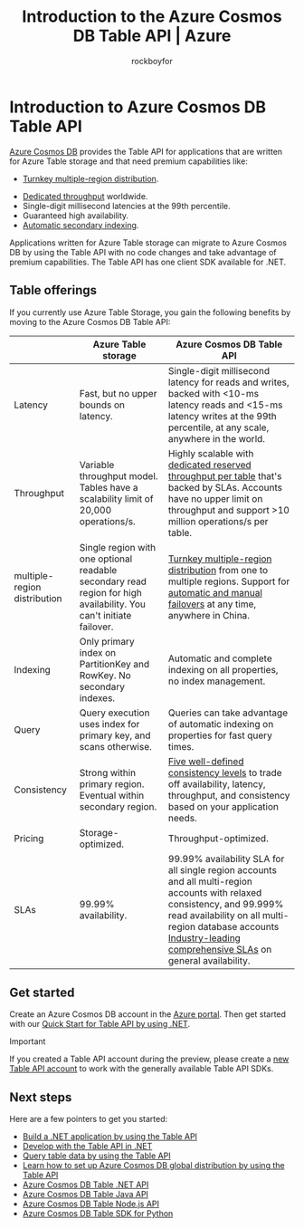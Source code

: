 ﻿---
title: Introduction to the Azure Cosmos DB Table API | Azure
description: Learn how you can use Azure Cosmos DB to store and query massive volumes of key-value data with low latency by using the popular OSS MongoDB APIs.
services: cosmos-db
author: rockboyfor
manager: digimobile
editor: monicar
documentationcenter: ''

ms.assetid: 
ms.service: cosmos-db
ms.workload: data-services
ms.tgt_pltfrm: na
ms.devlang: na
ms.topic: get-started-article
origin.date: 11/20/2017
ms.date: 12/25/2017
ms.author: v-yeche

---
# Introduction to Azure Cosmos DB Table API

[Azure Cosmos DB](introduction.md) provides the Table API for applications that are written for Azure Table storage and that need premium capabilities like:

* [Turnkey multiple-region distribution](distribute-data-globally.md).
<!-- Notice: 全球 to 多个区域 -->
* [Dedicated throughput](partition-data.md) worldwide.
* Single-digit millisecond latencies at the 99th percentile.
* Guaranteed high availability.
* [Automatic secondary indexing](http://www.vldb.org/pvldb/vol8/p1668-shukla.pdf).

Applications written for Azure Table storage can migrate to Azure Cosmos DB by using the Table API with no code changes and take advantage of premium capabilities. The Table API has one client SDK available for .NET.

<!-- Not Available > [!VIDEO https://channel9.msdn.com/Shows/Azure-Friday/Table-API-for-Azure-Cosmos-DB/player]-->


## Table offerings
If you currently use Azure Table Storage, you gain the following benefits by moving to the Azure Cosmos DB Table API:

| | Azure Table storage | Azure Cosmos DB Table API |
| --- | --- | --- |
| Latency | Fast, but no upper bounds on latency. | Single-digit millisecond latency for reads and writes, backed with <10-ms latency reads and <15-ms latency writes at the 99th percentile, at any scale, anywhere in the world. |
| Throughput | Variable throughput model. Tables have a scalability limit of 20,000 operations/s. | Highly scalable with [dedicated reserved throughput per table](request-units.md) that's backed by SLAs. Accounts have no upper limit on throughput and support >10 million operations/s per table. |
| multiple-region distribution | Single region with one optional readable secondary read region for high availability. You can't initiate failover. | [Turnkey multiple-region distribution](distribute-data-globally.md) from one to multiple regions. Support for [automatic and manual failovers](regional-failover.md) at any time, anywhere in China. |
| Indexing | Only primary index on PartitionKey and RowKey. No secondary indexes. | Automatic and complete indexing on all properties, no index management. |
| Query | Query execution uses index for primary key, and scans otherwise. | Queries can take advantage of automatic indexing on properties for fast query times. |
| Consistency | Strong within primary region. Eventual within secondary region. | [Five well-defined consistency levels](consistency-levels.md) to trade off availability, latency, throughput, and consistency based on your application needs. |
| Pricing | Storage-optimized. | Throughput-optimized. |
| SLAs | 99.99% availability. | 99.99% availability SLA for all single region accounts and all multi-region accounts with relaxed consistency, and 99.999% read availability on all multi-region database accounts [Industry-leading comprehensive SLAs](https://www.azure.cn/support/sla/cosmos-db/) on general availability. |

<!-- Notice: 全球 to 各个区域 -->
<!-- Notice: 全球 to 多个区域 -->
<!-- Notice: 全球各地 to 中国各地 -->

## Get started

Create an Azure Cosmos DB account in the [Azure portal](https://portal.azure.cn). Then get started with our [Quick Start for Table API by using .NET](create-table-dotnet.md). 

> [!IMPORTANT]
> If you created a Table API account during the preview, please create a [new Table API account](create-table-dotnet.md#create-a-database-account) to work with the generally available Table API SDKs.
>

## Next steps

Here are a few pointers to get you started:
* [Build a .NET application by using the Table API](create-table-dotnet.md)
* [Develop with the Table API in .NET](tutorial-develop-table-dotnet.md)
* [Query table data by using the Table API](tutorial-query-table.md)
* [Learn how to set up Azure Cosmos DB global distribution by using the Table API](tutorial-global-distribution-table.md)
* [Azure Cosmos DB Table .NET API](table-sdk-dotnet.md)
* [Azure Cosmos DB Table Java API](table-sdk-java.md)
* [Azure Cosmos DB Table Node.js API](table-sdk-nodejs.md)
* [Azure Cosmos DB Table SDK for Python](table-sdk-python.md)

<!--Update_Description: update link, wording update-->